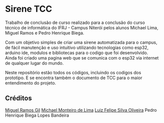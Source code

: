 # Sirene TCC
Trabalho de conclusão de curso realizado para a conclusão do curso técnico de informática do IFRJ - Campus Niterói pelos alunos Michael Lima, Miguel Ramos e Pedro Henrique Biega.

Com um objetivo simples de criar uma sirene automatizada para o campus, de fácil manutenção e uso intuitivo utilizando tecnologias como esp32, arduino ide, modulos e bibliotecas para o codigo que foi desenvolvido. Ainda foi criado uma pagina web que se comunica com o esp32 via internet de qualquer lugar do mundo.

Neste repositório estão todos os códigos, incluindo os codigos dos prototipo. E se encontra também o documento de TCC para o maior entendimento do projeto.

## Créditos
[Miguel Ramos Gil](https://github.com/Molgo) [Michael Monteiro de Lima](https://github.com/MichaelLimaDeveloper) [Luiz Felipe Silva Oliveira](https://github.com/luizsoliveira) Pedro Henrique Biega Lopes Bandeira
